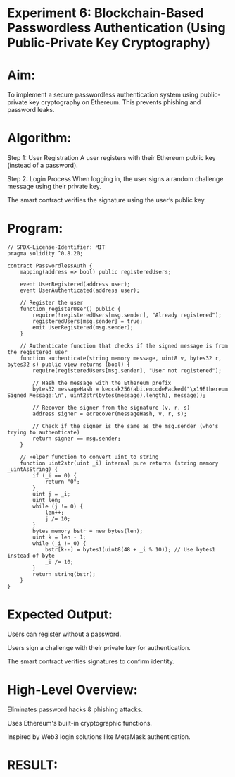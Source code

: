 # Experiment 6: Blockchain-Based Passwordless Authentication (Using Public-Private Key Cryptography)
# Aim:
To implement a secure passwordless authentication system using public-private key cryptography on Ethereum. This prevents phishing and password leaks.

# Algorithm:
Step 1: User Registration
A user registers with their Ethereum public key (instead of a password).


Step 2: Login Process
When logging in, the user signs a random challenge message using their private key.


The smart contract verifies the signature using the user’s public key.



# Program:
```
// SPDX-License-Identifier: MIT
pragma solidity ^0.8.20;

contract PasswordlessAuth {
    mapping(address => bool) public registeredUsers;

    event UserRegistered(address user);
    event UserAuthenticated(address user);

    // Register the user
    function registerUser() public {
        require(!registeredUsers[msg.sender], "Already registered");
        registeredUsers[msg.sender] = true;
        emit UserRegistered(msg.sender);
    }

    // Authenticate function that checks if the signed message is from the registered user
    function authenticate(string memory message, uint8 v, bytes32 r, bytes32 s) public view returns (bool) {
        require(registeredUsers[msg.sender], "User not registered");

        // Hash the message with the Ethereum prefix
        bytes32 messageHash = keccak256(abi.encodePacked("\x19Ethereum Signed Message:\n", uint2str(bytes(message).length), message));

        // Recover the signer from the signature (v, r, s)
        address signer = ecrecover(messageHash, v, r, s);

        // Check if the signer is the same as the msg.sender (who's trying to authenticate)
        return signer == msg.sender;
    }

    // Helper function to convert uint to string
    function uint2str(uint _i) internal pure returns (string memory _uintAsString) {
        if (_i == 0) {
            return "0";
        }
        uint j = _i;
        uint len;
        while (j != 0) {
            len++;
            j /= 10;
        }
        bytes memory bstr = new bytes(len);
        uint k = len - 1;
        while (_i != 0) {
            bstr[k--] = bytes1(uint8(48 + _i % 10)); // Use bytes1 instead of byte
            _i /= 10;
        }
        return string(bstr);
    }
}

```

# Expected Output:
Users can register without a password.


Users sign a challenge with their private key for authentication.


The smart contract verifies signatures to confirm identity.



# High-Level Overview:
Eliminates password hacks & phishing attacks.


Uses Ethereum's built-in cryptographic functions.


Inspired by Web3 login solutions like MetaMask authentication.

# RESULT: 
